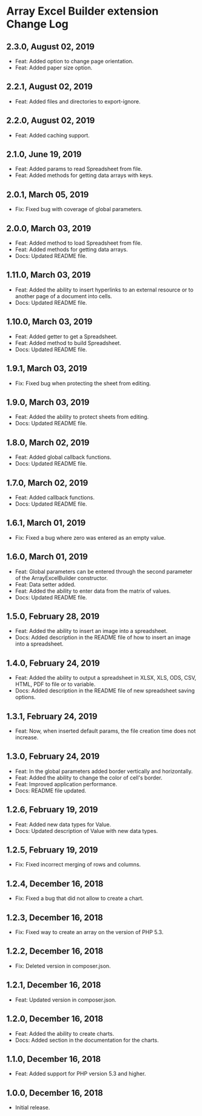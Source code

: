 
Array Excel Builder extension Change Log
========================================

2.3.0, August 02, 2019
------------------------

- Feat: Added option to change page orientation.
- Feat: Added paper size option.

2.2.1, August 02, 2019
------------------------

- Feat: Added files and directories to export-ignore.

2.2.0, August 02, 2019
------------------------

- Feat: Added caching support.

2.1.0, June 19, 2019
------------------------

- Feat: Added params to read Spreadsheet from file.
- Feat: Added methods for getting data arrays with keys.

2.0.1, March 05, 2019
------------------------

- Fix: Fixed bug with coverage of global parameters.

2.0.0, March 03, 2019
------------------------

- Feat: Added method to load Spreadsheet from file.
- Feat: Added methods for getting data arrays.
- Docs: Updated README file.

1.11.0, March 03, 2019
------------------------

- Feat: Added the ability to insert hyperlinks to an external resource or to another page of a document into cells.
- Docs: Updated README file.

1.10.0, March 03, 2019
------------------------

- Feat: Added getter to get a Spreadsheet.
- Feat: Added method to build Spreadsheet.
- Docs: Updated README file.

1.9.1, March 03, 2019
------------------------

- Fix: Fixed bug when protecting the sheet from editing.

1.9.0, March 03, 2019
------------------------

- Feat: Added the ability to protect sheets from editing.
- Docs: Updated README file.

1.8.0, March 02, 2019
------------------------

- Feat: Added global callback functions.
- Docs: Updated README file.

1.7.0, March 02, 2019
------------------------

- Feat: Added callback functions.
- Docs: Updated README file.

1.6.1, March 01, 2019
------------------------

- Fix: Fixed a bug where zero was entered as an empty value.

1.6.0, March 01, 2019
------------------------

- Feat: Global parameters can be entered through the second parameter of the ArrayExcelBuilder constructor.
- Feat: Data setter added.
- Feat: Added the ability to enter data from the matrix of values.
- Docs: Updated README file.

1.5.0, February 28, 2019
------------------------

- Feat: Added the ability to insert an image into a spreadsheet.
- Docs: Added description in the README file of how to insert an image into a spreadsheet.

1.4.0, February 24, 2019
------------------------

- Feat: Added the ability to output a spreadsheet in XLSX, XLS, ODS, CSV, HTML, PDF to file or to variable.
- Docs: Added description in the README file of new spreadsheet saving options.

1.3.1, February 24, 2019
------------------------

- Feat: Now, when inserted default params, the file creation time does not increase.

1.3.0, February 24, 2019
------------------------

- Feat: In the global parameters added border vertically and horizontally.
- Feat: Added the ability to change the color of cell's border.
- Feat: Improved application performance.
- Docs: README file updated.

1.2.6, February 19, 2019
------------------------

- Feat: Added new data types for Value.
- Docs: Updated description of Value with new data types.

1.2.5, February 19, 2019
------------------------

- Fix: Fixed incorrect merging of rows and columns.

1.2.4, December 16, 2018
------------------------

- Fix: Fixed a bug that did not allow to create a chart.


1.2.3, December 16, 2018
------------------------

- Fix: Fixed way to create an array on the version of PHP 5.3.


1.2.2, December 16, 2018
------------------------

- Fix: Deleted version in composer.json.


1.2.1, December 16, 2018
------------------------

- Feat: Updated version in composer.json.


1.2.0, December 16, 2018
------------------------

- Feat: Added the ability to create charts.
- Docs: Added section in the documentation for the charts.


1.1.0, December 16, 2018
------------------------

- Feat: Added support for PHP version 5.3 and higher.


1.0.0, December 16, 2018
------------------------

- Initial release.
